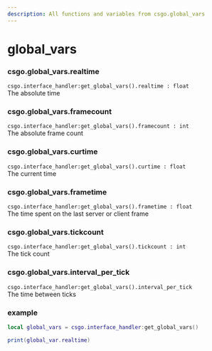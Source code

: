 ```yaml
---
description: All functions and variables from csgo.global_vars
---
```


# global\_vars

### csgo.global\_vars.realtime

`csgo.interface_handler:get_global_vars().realtime : float`  
The absolute time

### csgo.global\_vars.framecount

`csgo.interface_handler:get_global_vars().framecount : int`  
The absolute frame count

### csgo.global\_vars.curtime

`csgo.interface_handler:get_global_vars().curtime : float`  
The current time

### csgo.global\_vars.frametime

`csgo.interface_handler:get_global_vars().frametime : float`  
The time spent on the last server or client frame

### csgo.global\_vars.tickcount

 `csgo.interface_handler:get_global_vars().tickcount : int`  
The tick count

### csgo.global\_vars.interval\_per\_tick

`csgo.interface_handler:get_global_vars().interval_per_tick`  
The time between ticks

### example

```lua
local global_vars = csgo.interface_handler:get_global_vars()

print(global_var.realtime)
```


